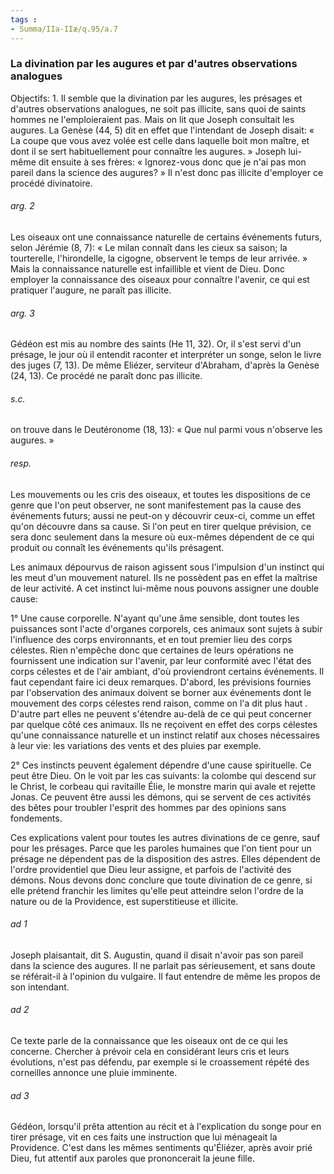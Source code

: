 ```yaml
---
tags : 
- Summa/IIa-IIæ/q.95/a.7
---
```


### La divination par les augures et par d'autres observations analogues

Objectifs: 1. Il semble que la divination par les augures, les présages et d'autres observations analogues, ne soit pas illicite, sans quoi de saints hommes ne l'emploieraient pas. Mais on lit que Joseph consultait les augures. La Genèse (44, 5) dit en effet que l'intendant de Joseph disait: « La coupe que vous avez volée est celle dans laquelle boit mon maître, et dont il se sert habituellement pour connaître les augures. » Joseph lui-même dit ensuite à ses frères: « Ignorez-vous donc que je n'ai pas mon pareil dans la science des augures? » Il n'est donc pas illicite d'employer ce procédé divinatoire. 

###### arg. 2
Les oiseaux ont une connaissance naturelle de certains événements futurs, selon Jérémie (8, 7): « Le milan connaît dans les cieux sa saison; la tourterelle, l'hirondelle, la cigogne, observent le temps de leur arrivée. » Mais la connaissance naturelle est infaillible et vient de Dieu. Donc employer la connaissance des oiseaux pour connaître l'avenir, ce qui est pratiquer l'augure, ne paraît pas illicite. 

###### arg. 3
Gédéon est mis au nombre des saints (He 11, 32). Or, il s'est servi d'un présage, le jour où il entendit raconter et interpréter un songe, selon le livre des juges (7, 13). De même Eliézer, serviteur d'Abraham, d'après la Genèse (24, 13). Ce procédé ne paraît donc pas illicite. 

###### s.c.
on trouve dans le Deutéronome (18, 13): « Que nul parmi vous n'observe les augures. » 

###### resp.
Les mouvements ou les cris des oiseaux, et toutes les dispositions de ce genre que l'on peut observer, ne sont manifestement pas la cause des événements futurs; aussi ne peut-on y découvrir ceux-ci, comme un effet qu'on découvre dans sa cause. Si l'on peut en tirer quelque prévision, ce sera donc seulement dans la mesure où eux-mêmes dépendent de ce qui produit ou connaît les événements qu'ils présagent. 

Les animaux dépourvus de raison agissent sous l'impulsion d'un instinct qui les meut d'un mouvement naturel. Ils ne possèdent pas en effet la maîtrise de leur activité. A cet instinct lui-même nous pouvons assigner une double cause: 

1° Une cause corporelle. N'ayant qu'une âme sensible, dont toutes les puissances sont l'acte d'organes corporels, ces animaux sont sujets à subir l'influence des corps environnants, et en tout premier lieu des corps célestes. Rien n'empêche donc que certaines de leurs opérations ne fournissent une indication sur l'avenir, par leur conformité avec l'état des corps célestes et de l'air ambiant, d'où proviendront certains événements. Il faut cependant faire ici deux remarques. D'abord, les prévisions fournies par l'observation des animaux doivent se borner aux événements dont le mouvement des corps célestes rend raison, comme on l'a dit plus haut . D'autre part elles ne peuvent s'étendre au-delà de ce qui peut concerner par quelque côté ces animaux. Ils ne reçoivent en effet des corps célestes qu'une connaissance naturelle et un instinct relatif aux choses nécessaires à leur vie: les variations des vents et des pluies par exemple. 

2° Ces instincts peuvent également dépendre d'une cause spirituelle. Ce peut être Dieu. On le voit par les cas suivants: la colombe qui descend sur le Christ, le corbeau qui ravitaille Élie, le monstre marin qui avale et rejette Jonas. Ce peuvent être aussi les démons, qui se servent de ces activités des bêtes pour troubler l'esprit des hommes par des opinions sans fondements. 

Ces explications valent pour toutes les autres divinations de ce genre, sauf pour les présages. Parce que les paroles humaines que l'on tient pour un présage ne dépendent pas de la disposition des astres. Elles dépendent de l'ordre providentiel que Dieu leur assigne, et parfois de l'activité des démons. Nous devons donc conclure que toute divination de ce genre, si elle prétend franchir les limites qu'elle peut atteindre selon l'ordre de la nature ou de la Providence, est superstitieuse et illicite. 

###### ad 1
Joseph plaisantait, dit S. Augustin, quand il disait n'avoir pas son pareil dans la science des augures. Il ne parlait pas sérieusement, et sans doute se référait-il à l'opinion du vulgaire. Il faut entendre de même les propos de son intendant. 

###### ad 2
Ce texte parle de la connaissance que les oiseaux ont de ce qui les concerne. Chercher à prévoir cela en considérant leurs cris et leurs évolutions, n'est pas défendu, par exemple si le croassement répété des corneilles annonce une pluie imminente. 

###### ad 3
Gédéon, lorsqu'il prêta attention au récit et à l'explication du songe pour en tirer présage, vit en ces faits une instruction que lui ménageait la Providence. C'est dans les mêmes sentiments qu'Éliézer, après avoir prié Dieu, fut attentif aux paroles que prononcerait la jeune fille. 

